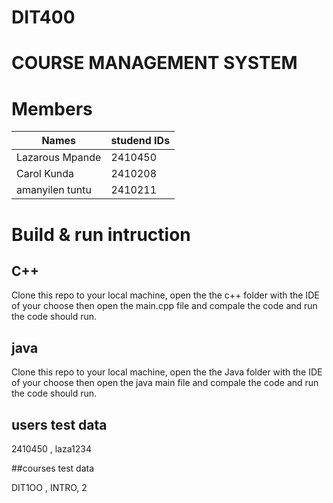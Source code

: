 #  DIT400 
# COURSE MANAGEMENT SYSTEM


# Members

| Names            | studend IDs    
|----------------  |----------- |
| Lazarous Mpande  | 2410450    | 
| Carol Kunda      | 2410208    | 
| amanyilen tuntu  | 2410211   |


# Build & run intruction

## C++
Clone this repo to your local machine, open the the c++ folder with the IDE of your choose
then open the main.cpp file and  compale  the code and  run the code should run.

## java 
 Clone this repo to your local machine, open the the Java folder with the IDE of your choose
 then open the java main file and  compale  the code and  run the code should run.

## users test data

2410450 , laza1234

##courses test data

DIT1OO , INTRO,  2




